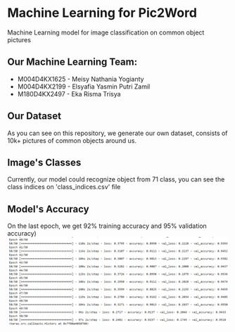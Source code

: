 # Machine Learning for Pic2Word
Machine Learning model for image classification on common object pictures

## Our Machine Learning Team:
- M004D4KX1625 - Meisy Nathania Yogianty
- M004D4KX2199 - Elsyafia Yasmin Putri Zamil 
- M180D4KX2497 - Eka Risma Trisya

## Our Dataset
As you can see on this repository, we generate our own dataset, consists of 10k+ pictures of common objects around us.

## Image's Classes
Currently, our model could recognize object from 71 class, you can see the class indices on 'class_indices.csv' file

## Model's Accuracy
On the last epoch, we get 92% training accuracy and 95% validation accuracy)
![akurasi model](accuracy-proof.png)
